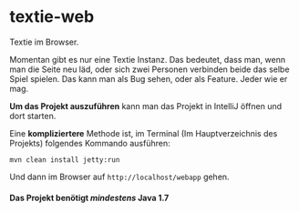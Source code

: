 textie-web
==========

Textie im Browser.

Momentan gibt es nur eine Textie Instanz. Das bedeutet, dass man, wenn man die Seite neu läd, oder sich zwei Personen verbinden beide das selbe Spiel spielen.
Das kann man als Bug sehen, oder als Feature. Jeder wie er mag.

**Um das Projekt auszuführen** kann man das Projekt in IntelliJ öffnen und dort starten.


Eine **kompliziertere** Methode ist, im Terminal (Im Hauptverzeichnis des Projekts) folgendes Kommando ausführen:

```mvn clean install jetty:run```

Und dann im Browser auf ```http://localhost/webapp``` gehen. 

#### Das Projekt benötigt *mindestens* Java 1.7

